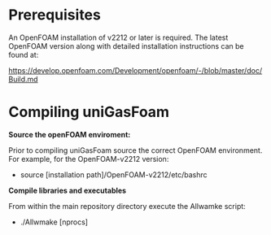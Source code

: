 # Prerequisites
An OpenFOAM installation of v2212 or later is required. The latest OpenFOAM version along with detailed installation instructions can be found at:

https://develop.openfoam.com/Development/openfoam/-/blob/master/doc/Build.md

# Compiling uniGasFoam
**Source the openFOAM enviroment:**

Prior to compiling uniGasFoam source the correct OpenFOAM environment. For example, for the OpenFOAM-v2212 version:

* source [installation path]/OpenFOAM-v2212/etc/bashrc

**Compile libraries and executables**

From within the main repository directory execute the Allwamke script:
* ./Allwmake [nprocs]
